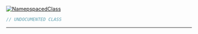 <a href='https://github.com/ajthinking/archetype/blob/master/src/Endpoints/Laravel/Maker/NamepspacedClass.php'>![NamepspacedClass](https://img.shields.io/badge/-NamepspacedClass-blue)
```php
// UNDOCUMENTED CLASS
```
<hr>